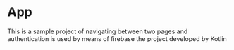 # App
This is a sample project of navigating between two pages and authentication is used by means of firebase the project developed by Kotlin
